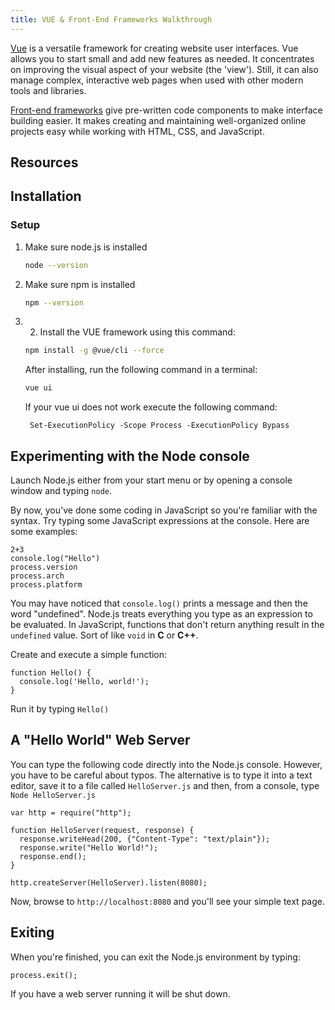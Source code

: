 ```yaml
---
title: VUE & Front-End Frameworks Walkthrough
---
```


[Vue](https://v2.vuejs.org/v2/guide/#) is a versatile framework for creating website user interfaces. Vue allows you to start small and add new features as needed. It concentrates on improving the visual aspect of your website (the 'view'). Still, it can also manage complex, interactive web pages when used with other modern tools and libraries. 

[Front-end frameworks](https://en.wikipedia.org/wiki/Front-end_web_development) give pre-written code components to make interface building easier. It makes creating and maintaining well-organized online projects easy while working with HTML, CSS, and JavaScript.

## Resources


## Installation

### Setup

1. Make sure node.js is installed
   ```sh
   node --version
   ```
2. Make sure npm is installed
   ```sh
   npm --version
   ```
3. 2. Install the VUE framework using this command: 

   ```sh
   npm install -g @vue/cli --force 
   ```
   After installing, run the following command in a terminal:

   ```sh
   vue ui
   ```
   
   If your vue ui does not work execute the following command:
   ```
    Set-ExecutionPolicy -Scope Process -ExecutionPolicy Bypass
   ```

## Experimenting with the Node console

Launch Node.js either from your start menu or by opening a console window and typing `node`.

By now, you've done some coding in JavaScript so you're familiar with the syntax. Try typing some JavaScript expressions at the console. Here are some examples:

```
2+3
console.log("Hello")
process.version
process.arch
process.platform
```

You may have noticed that `console.log()` prints a message and then the word "undefined". Node.js treats everything you type as an expression to be evaluated. In JavaScript, functions that don't return anything result in the `undefined` value. Sort of like `void` in **C** or **C++**.

Create and execute a simple function:

```
function Hello() {
  console.log('Hello, world!');
}
```

Run it by typing `Hello()`

## A "Hello World" Web Server

You can type the following code directly into the Node.js console. However, you have to be careful about typos. The alternative is to type it into a text editor, save it to a file called `HelloServer.js` and then, from a console, type `Node HelloServer.js`

```
var http = require("http");

function HelloServer(request, response) {
  response.writeHead(200, {"Content-Type": "text/plain"});
  response.write("Hello World!");
  response.end();
}

http.createServer(HelloServer).listen(8080);
```

Now, browse to `http://localhost:8080` and you'll see your simple text page.

## Exiting

When you're finished, you can exit the Node.js environment by typing:

```
process.exit();
```

If you have a web server running it will be shut down.
